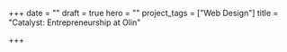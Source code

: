 +++
date = ""
draft = true
hero = ""
project_tags = ["Web Design"]
title = "Catalyst: Entrepreneurship at Olin"

+++
